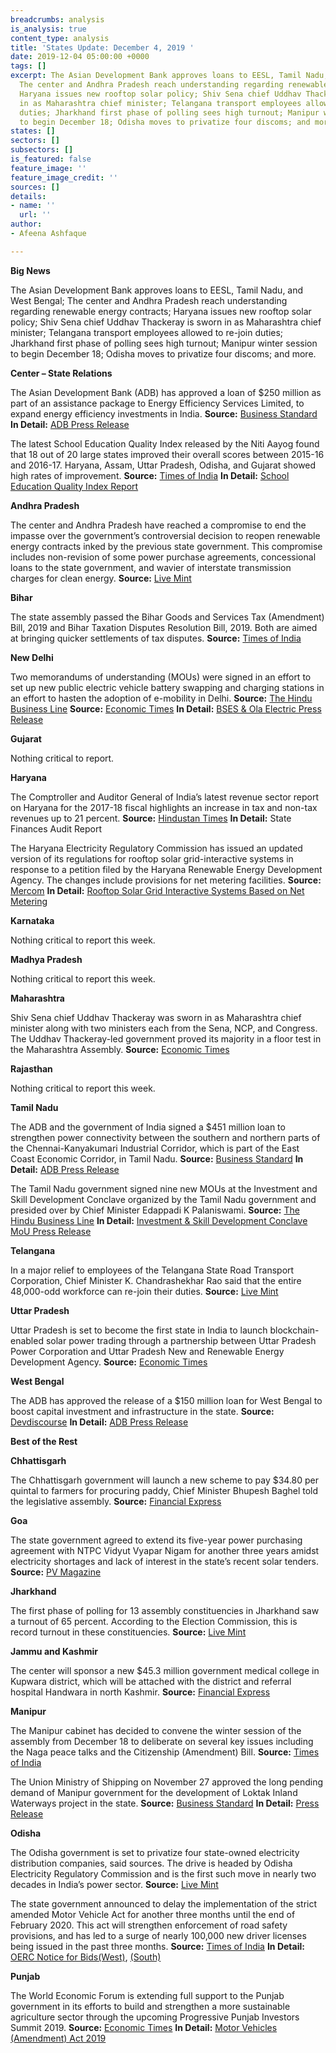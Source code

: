 ```yaml
---
breadcrumbs: analysis
is_analysis: true
content_type: analysis
title: 'States Update: December 4, 2019 '
date: 2019-12-04 05:00:00 +0000
tags: []
excerpt: The Asian Development Bank approves loans to EESL, Tamil Nadu, and West Bengal;
  The center and Andhra Pradesh reach understanding regarding renewable energy contracts;
  Haryana issues new rooftop solar policy; Shiv Sena chief Uddhav Thackeray is sworn
  in as Maharashtra chief minister; Telangana transport employees allowed to re-join
  duties; Jharkhand first phase of polling sees high turnout; Manipur winter session
  to begin December 18; Odisha moves to privatize four discoms; and more.
states: []
sectors: []
subsectors: []
is_featured: false
feature_image: ''
feature_image_credit: ''
sources: []
details:
- name: ''
  url: ''
author:
- Afeena Ashfaque

---
```

**Big News**

The Asian Development Bank approves loans to EESL, Tamil Nadu, and West Bengal; The center and Andhra Pradesh reach understanding regarding renewable energy contracts; Haryana issues new rooftop solar policy; Shiv Sena chief Uddhav Thackeray is sworn in as Maharashtra chief minister; Telangana transport employees allowed to re-join duties; Jharkhand first phase of polling sees high turnout; Manipur winter session to begin December 18; Odisha moves to privatize four discoms; and more.

**Center – State Relations**

The Asian Development Bank (ADB) has approved a loan of $250 million as part of an assistance package to Energy Efficiency Services Limited, to expand energy efficiency investments in India. **Source:** [Business Standard](https://www.business-standard.com/article/news-cm/adb-provides-us-250-million-to-expand-energy-efficiency-investments-in-india-119112800420_1.html) **In Detail:** [ADB Press Release](https://www.adb.org/news/adb-provides-250-million-expand-energy-efficiency-investments-india)

The latest School Education Quality Index released by the Niti Aayog found that 18 out of 20 large states improved their overall scores between 2015-16 and 2016-17. Haryana, Assam, Uttar Pradesh, Odisha, and Gujarat showed high rates of improvement. **Source:** [Times of India](https://timesofindia.indiatimes.com/city/ahmedabad/school-education-quality-index-gujarat-jumps-two-spots/articleshowprint/72284769.cms) **In Detail:** [School Education Quality Index Report](https://niti.gov.in/sites/default/files/2019-09/seqi_document.pdf)

**Andhra Pradesh**

The center and Andhra Pradesh have reached a compromise to end the impasse over the government’s controversial decision to reopen renewable energy contracts inked by the previous state government. This compromise includes non-revision of some power purchase agreements, concessional loans to the state government, and wavier of interstate transmission charges for clean energy. **Source:** [Live Mint](https://www.livemint.com/news/india/centre-andhra-reach-a-compromise-on-green-contracts-11574966773995.html)

**Bihar**

The state assembly passed the Bihar Goods and Services Tax (Amendment) Bill, 2019 and Bihar Taxation Disputes Resolution Bill, 2019. Both are aimed at bringing quicker settlements of tax disputes. **Source:** [Times of India](https://timesofindia.indiatimes.com/city/patna/two-bills-passed-in-bihar-assembly-amid-ruckus-over-nrc/articleshowprint/72248098.cms)

**New Delhi**

Two memorandums of understanding (MOUs) were signed in an effort to set up new public electric vehicle battery swapping and charging stations in an effort to hasten the adoption of e-mobility in Delhi. **Source:** [The Hindu Business Line](https://www.thehindubusinessline.com/news/national/eesl-south-delhi-municipal-corporation-sign-mou-to-install-75-charging-stations/article30097600.ece) **Source:** [Economic Times](https://economictimes.indiatimes.com/small-biz/startups/newsbuzz/bses-delhi-discoms-ola-electric-to-set-up-battery-swap-stations/articleshow/72223708.cms) **In Detail:** [BSES & Ola Electric Press Release](https://www.bsesdelhi.com/documents/73527/1190198003/Press_Release_Ola_Nov_25.pdf)

**Gujarat**

Nothing critical to report.

**Haryana**

The Comptroller and Auditor General of India’s latest revenue sector report on Haryana for the 2017-18 fiscal highlights an increase in tax and non-tax revenues up to 21 percent. **Source:** [Hindustan Times](https://www.hindustantimes.com/chandigarh/haryana-registered-up-to-21-tax-revenue-growth-from-2013-18/story-IRjOA17KsVDC2SeOwqqzrI.html) **In Detail:** State Finances Audit Report

The Haryana Electricity Regulatory Commission has issued an updated version of its regulations for rooftop solar grid-interactive systems in response to a petition filed by the Haryana Renewable Energy Development Agency. The changes include provisions for net metering facilities. **Source:** [Mercom](https://mercomindia.com/haryana-discoms-allow-net-metering-cap-rooftop-solar/) **In Detail:** [Rooftop Solar Grid Interactive Systems Based on Net Metering](https://herc.gov.in/writereaddata/pdf/r20191025.pdf)

**Karnataka**

Nothing critical to report this week.

**Madhya Pradesh**

Nothing critical to report this week.

**Maharashtra**

Shiv Sena chief Uddhav Thackeray was sworn in as Maharashtra chief minister along with two ministers each from the Sena, NCP, and Congress. The Uddhav Thackeray-led government proved its majority in a floor test in the Maharashtra Assembly. **Source:** [Economic Times](https://economictimes.indiatimes.com/news/politics-and-nation/maharashtra-floor-test-uddhav-proves-majority-bjp-members-stage-walk-out/articleshow/72306021.cms)

**Rajasthan**

Nothing critical to report this week.

**Tamil Nadu**

The ADB and the government of India signed a $451 million loan to strengthen power connectivity between the southern and northern parts of the Chennai-Kanyakumari Industrial Corridor, which is part of the East Coast Economic Corridor, in Tamil Nadu. **Source:** [Business Standard](https://www.business-standard.com/article/news-cm/adb-india-sign-451-million-loan-to-strengthen-power-connectivity-in-tamil-nadu-119112900169_1.html) **In Detail:** [ADB Press Release](https://www.adb.org/news/adb-provides-451-million-strengthen-power-connectivity-tamil-nadu)

The Tamil Nadu government signed nine new MOUs at the Investment and Skill Development Conclave organized by the Tamil Nadu government and presided over by Chief Minister Edappadi K Palaniswami. **Source:** [The Hindu Business Line](https://www.thehindubusinessline.com/news/national/tamil-nadu-signs-mous-worth-5000-crore/article30125115.ece) **In Detail:** [Investment & Skill Development Conclave MoU Press Release](https://cms.tn.gov.in/sites/default/files/press_release/pr301119_856.pdf)

**Telangana**

In a major relief to employees of the Telangana State Road Transport Corporation, Chief Minister K. Chandrashekhar Rao said that the entire 48,000-odd workforce can re-join their duties. **Source:** [Live Mint](https://www.livemint.com/news/india/telangana-kcr-takes-back-48-000-odd-tsrtc-employees-11574956351118.html)

**Uttar Pradesh**

Uttar Pradesh is set to become the first state in India to launch blockchain-enabled solar power trading through a partnership between Uttar Pradesh Power Corporation and Uttar Pradesh New and Renewable Energy Development Agency. **Source:** [Economic Times](https://energy.economictimes.indiatimes.com/news/renewable/uttar-pradesh-to-become-first-state-to-launch-blockchain-enabled-solar-power-trading/72291409)

**West Bengal**

The ADB has approved the release of a $150 million loan for West Bengal to boost capital investment and infrastructure in the state. **Source:** [Devdiscourse](https://www.devdiscourse.com/article/business/759367-west-bengal-to-receive-second-tranche-of-adbs-policy-based-program-loan) **In Detail:** [ADB Press Release](https://www.adb.org/news/adb-releases-second-150-million-loan-budgetary-support-west-bengal)

**Best of the Rest**

**Chhattisgarh**

The Chhattisgarh government will launch a new scheme to pay $34.80 per quintal to farmers for procuring paddy, Chief Minister Bhupesh Baghel told the legislative assembly. **Source:** [Financial Express](https://www.financialexpress.com/economy/chhattisgarh-government-to-launch-new-rs-2500-per-quintal-scheme-for-paddy/1776491/)

**Goa**

The state government agreed to extend its five-year power purchasing agreement with NTPC Vidyut Vyapar Nigam for another three years amidst electricity shortages and lack of interest in the state’s recent solar tenders. **Source:** [PV Magazine](https://www.pv-magazine.com/2019/11/29/goa-to-extend-solar-ppa-with-ntpc-by-3-more-years/)

**Jharkhand**

The first phase of polling for 13 assembly constituencies in Jharkhand saw a turnout of 65 percent. According to the Election Commission, this is record turnout in these constituencies. **Source:** [Live Mint](https://www.livemint.com/news/india/jharkhand-sees-64-66-polling-in-first-phase-11575124007474.html)

**Jammu and Kashmir**

The center will sponsor a new $45.3 million government medical college in Kupwara district, which will be attached with the district and referral hospital Handwara in north Kashmir. **Source:** [Financial Express](https://www.financialexpress.com/education-2/jammu-and-kashmir-centre-sanctions-rs-325-crore-for-medical-college-for-handwara/1781115/)

**Manipur**

The Manipur cabinet has decided to convene the winter session of the assembly from December 18 to deliberate on several key issues including the Naga peace talks and the Citizenship (Amendment) Bill. **Source:** [Times of India](https://timesofindia.indiatimes.com/city/imphal/manipur-assembly-session-from-december-18/articleshow/72316374.cms)

The Union Ministry of Shipping on November 27 approved the long pending demand of Manipur government for the development of Loktak Inland Waterways project in the state. **Source:** [Business Standard](https://www.business-standard.com/article/news-ani/centre-approves-loktak-inland-waterways-project-in-manipur-119112800002_1.html) **In Detail:** [Press Release](https://www.business-standard.com/article/news-ani/centre-approves-loktak-inland-waterways-project-in-manipur-119112800002_1.html)

**Odisha**

The Odisha government is set to privatize four state-owned electricity distribution companies, said sources. The drive is headed by Odisha Electricity Regulatory Commission and is the first such move in nearly two decades in India’s power sector. **Source:** [Live Mint](https://www.livemint.com/industry/energy/odisha-government-to-privatize-four-state-owned-power-distribution-firms-11574879252138.html)

The state government announced to delay the implementation of the strict amended Motor Vehicle Act for another three months until the end of February 2020. This act will strengthen enforcement of road safety provisions, and has led to a surge of nearly 100,000 new driver licenses being issued in the past three months. **Source:** [Times of India](https://timesofindia.indiatimes.com/city/bhubaneswar/odisha-govt-relaxes-enforcement-of-new-traffic-rules-for-three-more-months/articleshowprint/72279501.cms) **In Detail:** [OERC Notice for Bids(West)](http://www.orierc.org/OERC%20-%20NIB%20-%20WESCO.pdf), [(South)](http://www.orierc.org/OERC%20-%20NIB%20-%20SOUTHCO.pdf)

**Punjab**

The World Economic Forum is extending full support to the Punjab government in its efforts to build and strengthen a more sustainable agriculture sector through the upcoming Progressive Punjab Investors Summit 2019. **Source:** [Economic Times](https://economictimes.indiatimes.com/news/economy/agriculture/punjab-to-woo-global-agri-players-for-sustainable-clean-agri-practices/articleshow/72321529.cms) **In Detail:** [Motor Vehicles (Amendment) Act 2019](https://odishapolice.gov.in/sites/default/files/PDF/The%20Motor%20Vehicles%20%28Amendment%29%20Act%2c%202019_1.pdf)